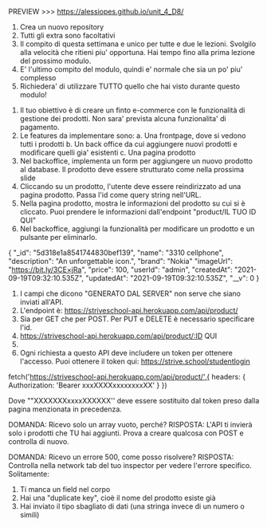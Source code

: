 PREVIEW >>> https://alessiopes.github.io/unit_4_D8/

<!--* REGOLE -->

1. Crea un nuovo repository
2. Tutti gli extra sono facoltativi
3. Il compito di questa settimana e unico per tutte e due le lezioni. Svolgilo alla velocità che ritieni piu' opportuna. Hai tempo fino alla prima lezione del prossimo modulo.
4. E' l'ultimo compito del modulo, quindi e' normale che sia un po' piu' complesso
5. Richiedera' di utilizzare TUTTO quello che hai visto durante questo modulo!

<!--* ESERCIZI -->

1. Il tuo obiettivo è di creare un finto e-commerce con le funzionalità di gestione dei prodotti. Non sara' prevista alcuna funzionalita' di pagamento.
2. Le features da implementare sono:
   a. Una frontpage, dove si vedono tutti i prodotti
   b. Un back office da cui aggiungere nuovi prodotti e modificare quelli gia' esistenti
   c. Una pagina prodotto
3. Nel backoffice, implementa un form per aggiungere un nuovo prodotto al database. Il prodotto deve essere strutturato come nella prossima slide
4. Cliccando su un prodotto, l'utente deve essere reindirizzato ad una pagina prodotto. Passa l'id come query string nell'URL.
5. Nella pagina prodotto, mostra le informazioni del prodotto su cui si è cliccato. Puoi prendere le informazioni dall'endpoint "product/IL TUO ID QUI"
6. Nel backoffice, aggiungi la funzionalità per modificare un prodotto e un pulsante per eliminarlo.

{
"\_id": "5d318e1a8541744830bef139", <!--? GENERATO DAL SERVER -->
"name": "3310 cellphone", <!--! OBBLIGATORIO -->
"description": "An unforgettable icon.", <!--! OBBLIGATORIO -->
"brand": "Nokia" <!--! OBBLIGATORIO -->
"imageUrl": "https://bit.ly/3CE×jRa", <!--! OBBLIGATORIO -->
"price": 100, <!--! OBBLIGATORIO -->
"userId": "admin", <!--? GENERATO DAL SERVER -->
"createdAt": "2021-09-19T09:32:10.535Z", <!--? GENERATO DAL SERVER -->
"updatedAt": "2021-09-19T09:32:10.535Z", <!--? GENERATO DAL SERVER -->
"\_\_v": 0 <!--? GENERATO DAL SERVER -->
}

1. I campi che dicono "GENERATO DAL SERVER" non serve che siano inviati all'API.
2. L'endpoint è: https://striveschool-api.herokuapp.com/api/product/
3. Sia per GET che per POST. Per PUT e DELETE è necessario specificare l'id.
4. https://striveschool-api.herokuapp.com/api/product/:ID QUI
5. <!--! OGNI CHIAMATA DEVE ESSERE AUTENTICATA -->
6. Ogni richiesta a questo API deve includere un token per ottenere l'accesso. Puoi ottenere il token qui: https://strive.school/studentlogin

<!--* Esempio -->

fetch('https://striveschool-api.herokuapp.com/api/product/',{
headers: {
Authorization: 'Bearer xxxXXXXxxxxxxxxXX'
}
})

Dove ""XXXXXXXxxxxXXXXXX'' deve essere sostituito dal token preso dalla pagina
menzionata in precedenza.

<!--* CENTRO RISOLUZIONE PROBLEMI / FAQ -->

<!--? Imparare a leggere gli errori è fondamentale! -->

DOMANDA: Ricevo solo un array vuoto, perché?
RISPOSTA: L'API ti invierà solo i prodotti che TU hai aggiunti. Prova a creare qualcosa con POST e controlla di nuovo.

DOMANDA: Ricevo un errore 500, come posso risolvere?
RISPOSTA: Controlla nella network tab del tuo inspector per vedere l'errore specifico.
Solitamente:

1. Ti manca un field nel corpo
2. Hai una "duplicate key", cioè il nome del prodotto esiste già
3. Hai inviato il tipo sbagliato di dati (una stringa invece di un numero o simili)
